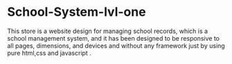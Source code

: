 # School-System-lvl-one
This store is a website design for managing school records, which is a school management system, and it has been designed to be responsive to all pages, dimensions, and devices and without any framework just by using pure html,css and javascript .
